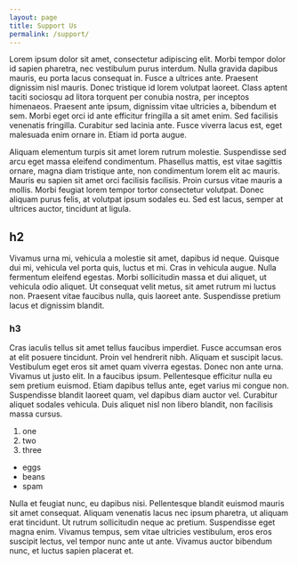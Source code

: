 ```yaml
---
layout: page
title: Support Us
permalink: /support/
---
```

Lorem ipsum dolor sit amet, consectetur adipiscing elit. Morbi tempor dolor id sapien pharetra, nec vestibulum purus interdum. Nulla gravida dapibus mauris, eu porta lacus consequat in. Fusce a ultrices ante. Praesent dignissim nisl mauris. Donec tristique id lorem volutpat laoreet. Class aptent taciti sociosqu ad litora torquent per conubia nostra, per inceptos himenaeos. Praesent ante ipsum, dignissim vitae ultricies a, bibendum et sem. Morbi eget orci id ante efficitur fringilla a sit amet enim. Sed facilisis venenatis fringilla. Curabitur sed lacinia ante. Fusce viverra lacus est, eget malesuada enim ornare in. Etiam id porta augue.


Aliquam elementum turpis sit amet lorem rutrum molestie. Suspendisse sed arcu eget massa eleifend condimentum. Phasellus mattis, est vitae sagittis ornare, magna diam tristique ante, non condimentum lorem elit ac mauris. Mauris eu sapien sit amet orci facilisis facilisis. Proin cursus vitae mauris a mollis. Morbi feugiat lorem tempor tortor consectetur volutpat. Donec aliquam purus felis, at volutpat ipsum sodales eu. Sed est lacus, semper at ultrices auctor, tincidunt at ligula.

## h2
Vivamus urna mi, vehicula a molestie sit amet, dapibus id neque. Quisque dui mi, vehicula vel porta quis, luctus et mi. Cras in vehicula augue. Nulla fermentum eleifend egestas. Morbi sollicitudin massa et dui aliquet, ut vehicula odio aliquet. Ut consequat velit metus, sit amet rutrum mi luctus non. Praesent vitae faucibus nulla, quis laoreet ante. Suspendisse pretium lacus et dignissim blandit.

### h3
Cras iaculis tellus sit amet tellus faucibus imperdiet. Fusce accumsan eros at elit posuere tincidunt. Proin vel hendrerit nibh. Aliquam et suscipit lacus. Vestibulum eget eros sit amet quam viverra egestas. Donec non ante urna. Vivamus ut justo elit. In a faucibus ipsum. Pellentesque efficitur nulla eu sem pretium euismod. Etiam dapibus tellus ante, eget varius mi congue non. Suspendisse blandit laoreet quam, vel dapibus diam auctor vel. Curabitur aliquet sodales vehicula. Duis aliquet nisl non libero blandit, non facilisis massa cursus.

1. one
2. two
3. three

- eggs
- beans
- spam

Nulla et feugiat nunc, eu dapibus nisi. Pellentesque blandit euismod mauris sit amet consequat. Aliquam venenatis lacus nec ipsum pharetra, ut aliquam erat tincidunt. Ut rutrum sollicitudin neque ac pretium. Suspendisse eget magna enim. Vivamus tempus, sem vitae ultricies vestibulum, eros eros suscipit lectus, vel tempor nunc ante ut ante. Vivamus auctor bibendum nunc, et luctus sapien placerat et.

